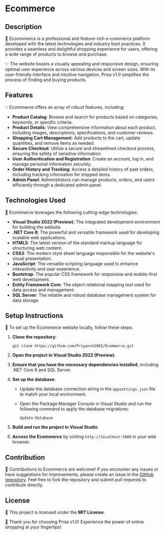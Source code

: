 # Ecommerce

## Description

🌟 Ecoommerce is a professional and feature-rich e-commerce platform developed with the latest technologies and industry best practices. It provides a seamless and delightful shopping experience for users, offering a wide range of products to browse and purchase.

✨ The website boasts a visually appealing and responsive design, ensuring optimal user experience across various devices and screen sizes. With its user-friendly interface and intuitive navigation, Prisa v1.0 simplifies the process of finding and buying products.

## Features

💡 Ecommerce offers an array of robust features, including:

- **Product Catalog**: Browse and search for products based on categories, keywords, or specific criteria.
- **Product Details**: View comprehensive information about each product, including images, descriptions, specifications, and customer reviews.
- **Shopping Cart Management**: Add products to the cart, update quantities, and remove items as needed.
- **Secure Checkout**: Utilize a secure and streamlined checkout process, ensuring the safety of sensitive information.
- **User Authentication and Registration**: Create an account, log in, and manage personal information securely.
- **Order History and Tracking**: Access a detailed history of past orders, including tracking information for shipped items.
- **Admin Panel**: Administrators can manage products, orders, and users efficiently through a dedicated admin panel.

## Technologies Used

🚀 Ecommerce leverages the following cutting-edge technologies:

- **Visual Studio 2022 (Preview)**: The integrated development environment for building the website.
- **.NET Core 8**: The powerful and versatile framework used for developing scalable web applications.
- **HTML5**: The latest version of the standard markup language for structuring web content.
- **CSS3**: The modern style sheet language responsible for the website's visual presentation.
- **JavaScript**: The versatile scripting language used to enhance interactivity and user experience.
- **Bootstrap**: The popular CSS framework for responsive and mobile-first web development.
- **Entity Framework Core**: The object-relational mapping tool used for data access and management.
- **SQL Server**: The reliable and robust database management system for data storage.

## Setup Instructions

🔧 To set up the Ecommerce website locally, follow these steps:

1. **Clone the repository**:

   ```shell
   git clone https://github.com/Priyansh2902/Ecommerce.git
   ```

2. **Open the project in Visual Studio 2022 (Preview)**.

3. **Ensure that you have the necessary dependencies installed**, including .NET Core 8 and SQL Server.

4. **Set up the database**:
   - Update the database connection string in the `appsettings.json` file to match your local environment.
   - Open the Package Manager Console in Visual Studio and run the following command to apply the database migrations:

     ```shell
     Update-Database
     ```

5. **Build and run the project in Visual Studio**.

6. **Access the Ecommerce** by visiting `http://localhost:5000` in your web browser.

## Contribution

🤝 Contributions to Ecommerce are welcome! If you encounter any issues or have suggestions for improvements, please create an issue in the [GitHub repository](https://github.com/Priyansh2902/Ecommerce). Feel free to fork the repository and submit pull requests to contribute directly.

## License

📄 This project is licensed under the **MIT License**.


🎉 Thank you for choosing Prisa v1.0! Experience the power of online shopping at your fingertips!
